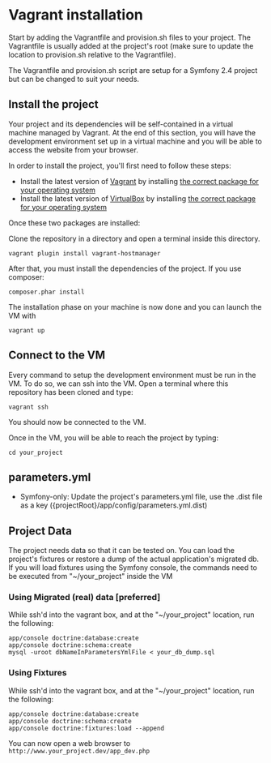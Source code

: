 # Vagrant installation

Start by adding the Vagrantfile and provision.sh files to your project. The
Vagrantfile is usually added at the project's root (make sure to update the
location to provision.sh relative to the Vagrantfile).

The Vagrantfile and provision.sh script are setup for a Symfony 2.4 project
but can be changed to suit your needs.

## Install the project

Your project and its dependencies will be self-contained in a virtual machine
managed by Vagrant. At the end of this section, you will have the development
environment set up in a virtual machine and you will be able to access the
website from your browser.

In order to install the project, you'll first need to follow these steps:

- Install the latest version of [Vagrant](http://www.vagrantup.com/) by installing
  [the correct package for your operating system](http://www.vagrantup.com/downloads.html)
- Install the latest version of [VirtualBox](https://www.virtualbox.org/) by installing [the
  correct package for your operating system](https://www.virtualbox.org/wiki/Downloads)

Once these two packages are installed:

Clone the repository in a directory and open a terminal inside this directory.

    vagrant plugin install vagrant-hostmanager

After that, you must install the dependencies of the project. If you use composer:

    composer.phar install

The installation phase on your machine is now done and you can launch the VM
with

    vagrant up

## Connect to the VM

Every command to setup the development environment must be run in the VM. To do so,
we can ssh into the VM. Open a terminal where this repository has been cloned and
type:

    vagrant ssh

You should now be connected to the VM.

Once in the VM, you will be able to reach the project by typing:

    cd your_project

## parameters.yml

* Symfony-only: Update the project's parameters.yml file, use the .dist file as a key
({projectRoot}/app/config/parameters.yml.dist)

## Project Data

The project needs data so that it can be tested on. You can load the project's fixtures
or restore a dump of the actual application's migrated db. If you will load fixtures using
the Symfony console, the commands need to be executed from "~/your_project" inside the VM

### Using Migrated (real) data [preferred]

While ssh'd into the vagrant box, and at the  "~/your_project" location, run the following:

    app/console doctrine:database:create
    app/console doctrine:schema:create
    mysql -uroot dbNameInParametersYmlFile < your_db_dump.sql

### Using Fixtures

While ssh'd into the vagrant box, and at the  "~/your_project" location, run the following:

    app/console doctrine:database:create
    app/console doctrine:schema:create
    app/console doctrine:fixtures:load --append

You can now open a web browser to `http://www.your_project.dev/app_dev.php`